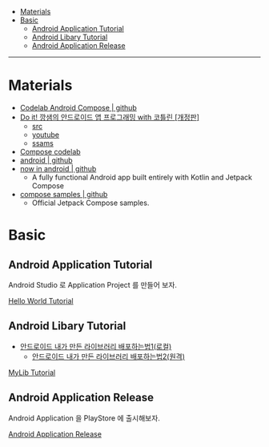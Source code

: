 - [Materials](#materials)
- [Basic](#basic)
  - [Android Application Tutorial](#android-application-tutorial)
  - [Android Libary Tutorial](#android-libary-tutorial)
  - [Android Application Release](#android-application-release)

----

# Materials

* [Codelab Android Compose | github](https://github.com/android/codelab-android-compose)
* [Do it! 깡샘의 안드로이드 앱 프로그래밍 with 코틀린 [개정판]](http://easyspub.co.kr/20_Menu/BookView/489/PUB)
  * [src](https://kkangsnote.tistory.com/138?category=1048735)
  * [youtube](https://www.youtube.com/watch?v=zP5rl8NtZ6U&list=PLYlZbv3fX7WvaWMB9zRgbO7Hzf3MRgrIf&index=2)
  * [ssams](https://ssamz.com/lecture_view.php?LectureStep1=51&LectureSeq=18)
* [Compose codelab](https://developer.android.com/courses/android-basics-compose/course?hl=ko)
* [android | github](https://github.com/android)
* [now in android | github](https://github.com/android/nowinandroid)
  * A fully functional Android app built entirely with Kotlin and Jetpack Compose
* [compose samples | github](https://github.com/android/compose-samples)
  * Official Jetpack Compose samples.

# Basic

## Android Application Tutorial

Android Studio 로 Application Project 를 만들어 보자.

[Hello World Tutorial](androidappdevelopment_helloworld.md)

## Android Libary Tutorial

* [안드로이드 내가 만든 라이브러리 배포하는법1(로컬)](https://dog-footprint.tistory.com/4?category=857506)
  * [안드로이드 내가 만든 라이브러리 배포하는법2(원격)](https://dog-footprint.tistory.com/5?category=857506)

[MyLib Tutorial](androidappdevelopment_library.md)

## Android Application Release

Android Application 을 PlayStore 에 출시해보자.

[Android Application Release](androidapprelease.md)
